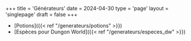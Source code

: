 +++
title = 'Générateurs'
date = 2024-04-30
type = 'page'
layout = 'singlepage'
draft = false
+++

- [Potions]({{< ref "/generateurs/potions" >}})
- [Espèces pour Dungon World]({{< ref "/generateurs/especes_dw" >}})
